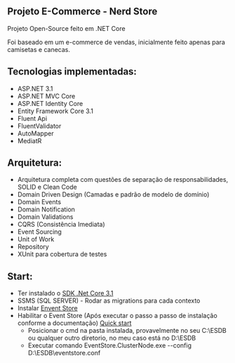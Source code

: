## Projeto E-Commerce - Nerd Store

Projeto Open-Source feito em .NET Core

Foi baseado em um e-commerce de vendas, inicialmente feito apenas para camisetas e canecas.

## Tecnologias implementadas:
- ASP.NET 3.1
- ASP.NET MVC Core
- ASP.NET Identity Core
- Entity Framework Core 3.1
- Fluent Api
- FluentValidator
- AutoMapper
- MediatR

## Arquitetura:
- Arquitetura completa com questões de separação de responsabilidades, SOLID e Clean Code
- Domain Driven Design (Camadas e padrão de modelo de domínio)
- Domain Events
- Domain Notification
- Domain Validations
- CQRS (Consistência Imediata)
- Event Sourcing
- Unit of Work
- Repository
- XUnit para cobertura de testes

## Start:
- Ter instalado o [SDK .Net Core 3.1](https://dotnet.microsoft.com/download/dotnet/3.1)
- SSMS (SQL SERVER) - Rodar as migrations para cada contexto
- Instalar [Envent Store](https://developers.eventstore.com/)
- Habilitar o Event Store (Após executar o passo a passo de instalação conforme a documentação) [Quick start](https://developers.eventstore.com/server/v21.2/docs/installation/#configuration-wizard)
  - Posicionar o cmd na pasta instalada, provavelmente no seu C:\ESDB ou qualquer outro diretorio, no meu caso está no D:\ESDB
  - Executar comando EventStore.ClusterNode.exe --config D:\ESDB\eventstore.conf
